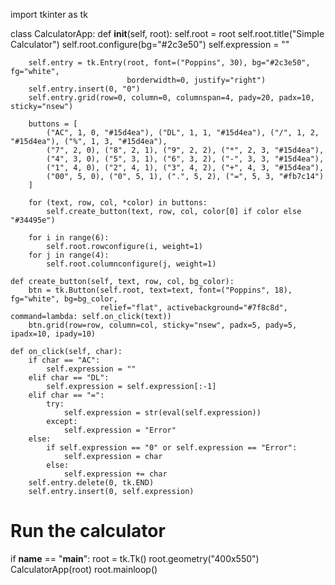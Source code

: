 import tkinter as tk

class CalculatorApp:
    def __init__(self, root):
        self.root = root
        self.root.title("Simple Calculator")
        self.root.configure(bg="#2c3e50")
        self.expression = ""

        self.entry = tk.Entry(root, font=("Poppins", 30), bg="#2c3e50", fg="white",
                              borderwidth=0, justify="right")
        self.entry.insert(0, "0")
        self.entry.grid(row=0, column=0, columnspan=4, pady=20, padx=10, sticky="nsew")

        buttons = [
            ("AC", 1, 0, "#15d4ea"), ("DL", 1, 1, "#15d4ea"), ("/", 1, 2, "#15d4ea"), ("%", 1, 3, "#15d4ea"),
            ("7", 2, 0), ("8", 2, 1), ("9", 2, 2), ("*", 2, 3, "#15d4ea"),
            ("4", 3, 0), ("5", 3, 1), ("6", 3, 2), ("-", 3, 3, "#15d4ea"),
            ("1", 4, 0), ("2", 4, 1), ("3", 4, 2), ("+", 4, 3, "#15d4ea"),
            ("00", 5, 0), ("0", 5, 1), (".", 5, 2), ("=", 5, 3, "#fb7c14")
        ]

        for (text, row, col, *color) in buttons:
            self.create_button(text, row, col, color[0] if color else "#34495e")

        for i in range(6):
            self.root.rowconfigure(i, weight=1)
        for j in range(4):
            self.root.columnconfigure(j, weight=1)

    def create_button(self, text, row, col, bg_color):
        btn = tk.Button(self.root, text=text, font=("Poppins", 18), fg="white", bg=bg_color,
                        relief="flat", activebackground="#7f8c8d", command=lambda: self.on_click(text))
        btn.grid(row=row, column=col, sticky="nsew", padx=5, pady=5, ipadx=10, ipady=10)

    def on_click(self, char):
        if char == "AC":
            self.expression = ""
        elif char == "DL":
            self.expression = self.expression[:-1]
        elif char == "=":
            try:
                self.expression = str(eval(self.expression))
            except:
                self.expression = "Error"
        else:
            if self.expression == "0" or self.expression == "Error":
                self.expression = char
            else:
                self.expression += char
        self.entry.delete(0, tk.END)
        self.entry.insert(0, self.expression)


# Run the calculator
if __name__ == "__main__":
    root = tk.Tk()
    root.geometry("400x550")
    CalculatorApp(root)
    root.mainloop()
